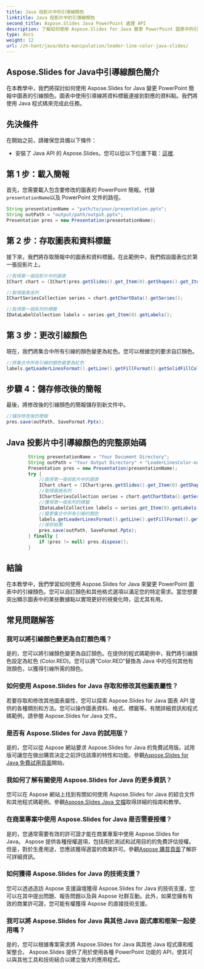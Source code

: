 ```yaml
---
title: Java 投影片中的引導線顏色
linktitle: Java 投影片中的引導線顏色
second_title: Aspose.Slides Java PowerPoint 處理 API
description: 了解如何使用 Aspose.Slides for Java 變更 PowerPoint 圖表中的引線顏色。帶有原始程式碼範例的分步指南。
type: docs
weight: 12
url: /zh-hant/java/data-manipulation/leader-line-color-java-slides/
---
```


## Aspose.Slides for Java中引導線顏色簡介

在本教學中，我們將探討如何使用 Aspose.Slides for Java 變更 PowerPoint 簡報中圖表的引線顏色。圖表中使用引導線將資料標籤連接到對應的資料點。我們將使用 Java 程式碼來完成此任務。

## 先決條件

在開始之前，請確保您具備以下條件：

- 安裝了 Java API 的 Aspose.Slides。您可以從以下位置下載：[這裡](https://releases.aspose.com/slides/java/).

## 第 1 步：載入簡報

首先，您需要載入包含要修改的圖表的 PowerPoint 簡報。代替`presentationName`以及 PowerPoint 文件的路徑。

```java
String presentationName = "path/to/your/presentation.pptx";
String outPath = "output/path/output.pptx";
Presentation pres = new Presentation(presentationName);
```

## 第 2 步：存取圖表和資料標籤

接下來，我們將存取簡報中的圖表和資料標籤。在此範例中，我們假設圖表位於第一張投影片上。

```java
//取得第一張投影片中的圖表
IChart chart = (IChart)pres.getSlides().get_Item(0).getShapes().get_Item(0);

//取得圖表系列
IChartSeriesCollection series = chart.getChartData().getSeries();

//取得第一個系列的標籤
IDataLabelCollection labels = series.get_Item(0).getLabels();
```

## 第 3 步：更改引線顏色

現在，我們將集合中所有引線的顏色變更為紅色。您可以根據您的要求自訂顏色。

```java
//將集合中所有引線的顏色變更為紅色
labels.getLeaderLinesFormat().getLine().getFillFormat().getSolidFillColor().setColor(Color.RED);
```

## 步驟 4：儲存修改後的簡報

最後，將修改後的引線顏色的簡報儲存到新文件中。

```java
//儲存修改後的簡報
pres.save(outPath, SaveFormat.Pptx);
```

## Java 投影片中引導線顏色的完整原始碼

```java
        String presentationName = "Your Document Directory";
        String outPath = "Your Output Directory" + "LeaderLinesColor-out.pptx";
        Presentation pres = new Presentation(presentationName);
        try {
            //取得第一張投影片中的圖表
            IChart chart = (IChart)pres.getSlides().get_Item(0).getShapes().get_Item(0);
            //取得圖表系列
            IChartSeriesCollection series = chart.getChartData().getSeries();
            //獲得第一個系列的標籤
            IDataLabelCollection labels = series.get_Item(0).getLabels();
            //變更集合中所有引線的顏色
            labels.getLeaderLinesFormat().getLine().getFillFormat().getSolidFillColor().setColor(Color.RED);
            //保存結果
            pres.save(outPath, SaveFormat.Pptx);
        } finally {
            if (pres != null) pres.dispose();
        }
```

## 結論

在本教學中，我們學習如何使用 Aspose.Slides for Java 來變更 PowerPoint 圖表中的引線顏色。您可以自訂顏色和其他格式選項以滿足您的特定需求。當您想要突出顯示圖表中的某些數據點以實現更好的視覺化時，這尤其有用。

## 常見問題解答

### 我可以將引線顏色變更為自訂顏色嗎？

是的，您可以將引線顏色變更為自訂顏色。在提供的程式碼範例中，我們將引線顏色設定為紅色 (Color.RED)。您可以將“Color.RED”替換為 Java 中的任何其他有效顏色，以獲得引線所需的顏色。

### 如何使用 Aspose.Slides for Java 存取和修改其他圖表屬性？

若要存取和修改其他圖表屬性，您可以探索 Aspose.Slides for Java 圖表 API 提供的各種類別和方法。您可以操作圖表資料、格式、標籤等。有關詳細資訊和程式碼範例，請參閱 Aspose.Slides for Java 文件。

### 是否有 Aspose.Slides for Java 的試用版？

是的，您可以從 Aspose 網站要求 Aspose.Slides for Java 的免費試用版。試用版可讓您在做出購買決定之前評估該庫的特性和功能。參觀[Aspose.Slides for Java 免費試用頁面](https://products.aspose.com/slides/java)開始。

### 我如何了解有關使用 Aspose.Slides for Java 的更多資訊？

您可以在 Aspose 網站上找到有關如何使用 Aspose.Slides for Java 的綜合文件和其他程式碼範例。參觀[Aspose.Slides Java 文檔](https://docs.aspose.com/slides/java/)取得詳細的指南和教學。

### 在商業專案中使用 Aspose.Slides for Java 是否需要授權？

是的，您通常需要有效的許可證才能在商業專案中使用 Aspose.Slides for Java。 Aspose 提供各種授權選項，包括用於測試和試用目的的免費評估授權。但是，對於生產用途，您應該獲得適當的商業許可。參觀[Aspose 購買頁面](https://purchase.aspose.com/)了解許可詳細資訊。

### 如何獲得 Aspose.Slides for Java 的技術支援？

您可以透過造訪 Aspose 支援論壇獲得 Aspose.Slides for Java 的技術支援，您可以在其中提出問題、報告問題以及與 Aspose 社群互動。此外，如果您擁有有效的商業許可證，您可能有權獲得 Aspose 的直接技術支援。

### 我可以將 Aspose.Slides for Java 與其他 Java 函式庫和框架一起使用嗎？

是的，您可以根據專案需求將 Aspose.Slides for Java 與其他 Java 程式庫和框架整合。 Aspose.Slides 提供了用於使用各種 PowerPoint 功能的 API，使其可以與其他工具和技術結合以建立強大的應用程式。